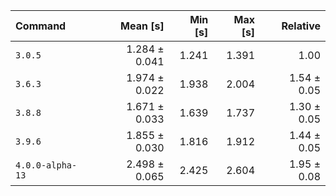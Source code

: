 | Command | Mean [s] | Min [s] | Max [s] | Relative |
|:---|---:|---:|---:|---:|
| `3.0.5` | 1.284 ± 0.041 | 1.241 | 1.391 | 1.00 |
| `3.6.3` | 1.974 ± 0.022 | 1.938 | 2.004 | 1.54 ± 0.05 |
| `3.8.8` | 1.671 ± 0.033 | 1.639 | 1.737 | 1.30 ± 0.05 |
| `3.9.6` | 1.855 ± 0.030 | 1.816 | 1.912 | 1.44 ± 0.05 |
| `4.0.0-alpha-13` | 2.498 ± 0.065 | 2.425 | 2.604 | 1.95 ± 0.08 |
